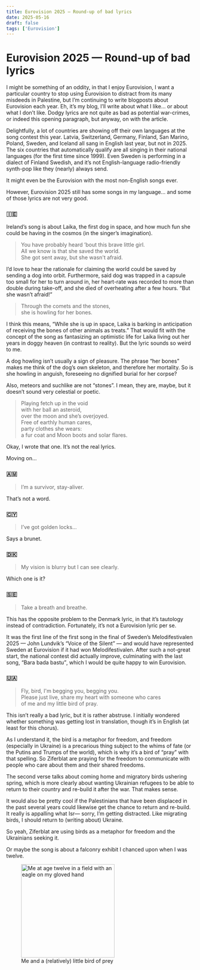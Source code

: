 ```yaml
---
title: Eurovision 2025 — Round-up of bad lyrics
date: 2025-05-16
draft: false
tags: ['Eurovision']
---
```


# Eurovision 2025 — Round-up of bad lyrics

I might be something of an oddity, in that I enjoy Eurovision, I want a particular country to stop using Eurovision to distract from its many misdeeds in Palestine, but I’m continuing to write blogposts about Eurovision each year.
Eh, it’s my blog, I’ll write about what I like… or about what I don’t like.
Dodgy lyrics are not quite as bad as potential war-crimes, or indeed this opening paragraph, but anyway, on with the article.

Delightfully, a lot of countries are showing off their own languages at the song contest this year.
Latvia, Switzerland, Germany, Finland, San Marino, Poland, Sweden, and Iceland all sang in English last year, but not in 2025.
The six countries that automatically qualify are all singing in their national languages (for the first time since 1999).
Even Sweden is performing in a dialect of Finland Swedish, and it’s not English-language radio-friendly synth-pop like they (nearly) always send.

It might even be the Eurovision with the most non-English songs ever.

However, Eurovision 2025 still has some songs in my language… and some of those lyrics are not very good.

<h3 id="ireland">🇮🇪</h3>

Ireland’s song is about Laika, the first dog in space, and how much fun she could be having in the cosmos (in the singer’s imagination).

> You have probably heard ’bout this brave little girl.<br/>
> All we know is that she saved the world.<br/>
> She got sent away, but she wasn't afraid.

I’d love to hear the rationale for claiming the world could be saved by sending a dog into orbit.
Furthermore, said dog was trapped in a capsule too small for her to turn around in, her heart-rate was recorded to more than double during take-off, and she died of overheating after a few hours.
“But she wasn’t afraid!”

> Through thе comets and the stones,<br/>
> she is howling for her bones.

I think this means, “While she is up in space, Laika is barking in anticipation of receiving the bones of other animals as treats.”
That would fit with the concept of the song as fantasizing an optimistic life for Laika living out her years in doggy heaven (in contrast to reality).
But the lyric sounds so weird to me.

A dog howling isn’t usually a sign of pleasure.
The phrase “her bones” makes me think of the dog’s own skeleton, and therefore her mortality.
So is she howling in anguish, foreseeing no dignified burial for her corpse?

Also, meteors and suchlike are not “stones”.
I mean, they are, maybe, but it doesn’t sound very celestial or poetic.

> Playing fetch up in the void<br/>
> with her ball an asteroid,<br/>
> over the moon and she’s overjoyed.<br/>
> Free of earthly human cares,<br/>
> party clothes she wears:<br/>
> a fur coat and Moon boots and solar flares.

Okay, I wrote that one.
It’s not the real lyrics.

Moving on…

<h3 id="armenia">🇦🇲</h3>

> I’m a survivor, stay-aliver.

That’s not a word.

<h3 id="cyprus">🇨🇾</h3>

> I’ve got golden locks…

Says a brunet.

<h3 id="denmark">🇩🇰</h3>

> My vision is blurry but I can see clearly.

Which one is it?

<h3 id="sweden">🇸🇪</h3>

> Take a breath and breathe.

This has the opposite problem to the Denmark lyric, in that it’s tautology instead of contradiction.
Fortunately, it’s not a Eurovision lyric per se.

It was the first line of the first song in the final of Sweden’s Melodifestivalen 2025 — John Lundvik’s “Voice of the Silent” — and would have represented Sweden at Eurovision if it had won Melodifestivalen.
After such a not-great start, the national contest did actually improve, culminating with the last song, <q lang="sv-FI">Bara bada bastu</q>, which I would be quite happy to win Eurovision.

<h3 id="ukraine">🇺🇦</h3>

> Fly, bird, I'm begging you, begging you.<br/>
> Please just live, share my heart with someone who cares<br/>
> of me and my little bird of pray.

This isn’t really a bad lyric, but it is rather abstruse.
I initially wondered whether something was getting lost in translation, though it’s in English (at least for this chorus).

As I understand it, the bird is a metaphor for freedom, and freedom (especially in Ukraine) is a precarious thing subject to the whims of fate (or the Putins and Trumps of the world), which is why it’s a bird of “pray” with that spelling.
So Ziferblat are praying for the freedom to communicate with people who care about them and their shared freedoms.

The second verse talks about coming home and migratory birds ushering spring, which is more clearly about wanting Ukrainian refugees to be able to return to their country and re-build it after the war.
That makes sense.

It would also be pretty cool if the Palestinians that have been displaced in the past several years could likewise get the chance to return and re-build.
It really is appalling what Isr— sorry, I’m getting distracted.
Like migrating birds, I should return to (writing about) Ukraine.

So yeah, Ziferblat are using birds as a metaphor for freedom and the Ukrainians seeking it.

Or maybe the song is about a falconry exhibit I chanced upon when I was twelve.

<figure style="width: 250px;">
<img
	src="./images/2025/eagle-and-twelve-year-old-me.webp"
	alt="Me at age twelve in a field with an eagle on my gloved hand"
	width="250"
	style="aspect-ratio: 1 / 1;"
/>
<figcaption>Me and a (relatively) little bird of prey</figcaption>
</figure>
